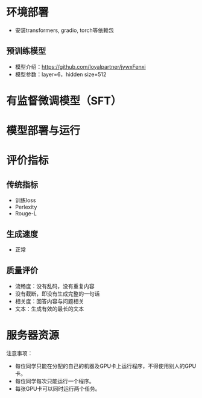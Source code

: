# 环境部署

* 安装transformers, gradio, torch等依赖包

## 预训练模型

* 模型介绍：https://github.com/loyalpartner/jywxFenxi
* 模型参数：layer=6，hidden size=512

# 有监督微调模型（SFT）

# 模型部署与运行

# 评价指标

## 传统指标

* 训练loss
* Perlexity
* Rouge-L

## 生成速度

* 正常

## 质量评价

* 流畅度：没有乱码，没有重复内容
* 没有截断，即没有生成完整的一句话
* 相关度：回答内容与问题相关
* 文本：生成有效的最长的文本

# 服务器资源

注意事项：

* 每位同学只能在分配的自己的机器及GPU卡上运行程序，不得使用别人的GPU卡。
* 每位同学每次只能运行一个程序。
* 每张GPU卡可以同时运行两个任务。
